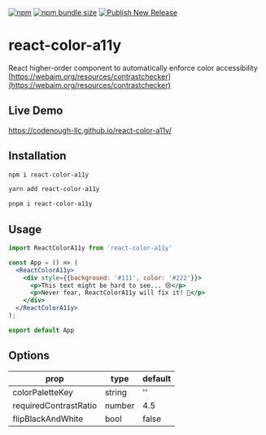 [![npm](https://img.shields.io/npm/v/react-color-a11y?logo=npm)](https://www.npmjs.com/package/react-color-a11y)
[![npm bundle size](https://img.shields.io/bundlephobia/min/react-color-a11y)](https://bundlephobia.com/package/react-color-a11y)
[![Publish New Release](https://github.com/Codenough-LLC/react-color-a11y/actions/workflows/publish-new-release.yml/badge.svg)](https://github.com/Codenough-LLC/react-color-a11y/actions/workflows/publish-new-release.yml)

# react-color-a11y
React higher-order component to automatically enforce color accessibility [https://webaim.org/resources/contrastchecker](https://webaim.org/resources/contrastchecker)

## Live Demo

https://codenough-llc.github.io/react-color-a11y/

## Installation

```sh
npm i react-color-a11y
```
```sh
yarn add react-color-a11y
```
```sh
pnpm i react-color-a11y
```

## Usage

```jsx
import ReactColorA11y from 'react-color-a11y'

const App = () => (
  <ReactColorA11y>
    <div style={{background: '#111', color: '#222'}}>
      <p>This text might be hard to see... 😢</p>
      <p>Never fear, ReactColorA11y will fix it! 🎉</p>
    </div>
  </ReactColorA11y>
);

export default App
```

## Options

| prop | type | default |
| ---- | ---- | ------- |
| colorPaletteKey | string | '' |
| requiredContrastRatio | number | 4.5 |
| flipBlackAndWhite | bool | false |
